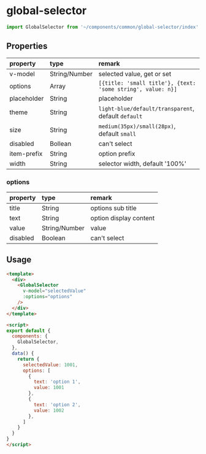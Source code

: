 # global-selector


```javascript
import GlobalSelector from '~/components/common/global-selector/index'
```

## Properties

|property|type|remark|
|:--|:--|:--|
|v-model|String/Number|selected value, get or set|
|options|Array|`[{title: 'small title'}, {text: 'some string', value: n}]`|
|placeholder|String|placeholder|
|theme|String|`light-blue/default/transparent`, default `default`|
|size|String|`medium(35px)/small(28px)`, default `small`|
|disabled|Bollean|can't select|
|item-prefix|String|option prefix|
|width|String|selector width, default '100%'|

### options

|property|type|remark|
|:--|:--|:--|
|title|String|options sub title|
|text|String|option display content|
|value|String/Number|value|
|disabled|Boolean|can't select|

## Usage

```html
<template>
  <div>
    <GlobalSelector
      v-model="selectedValue"
      :options="options"
    />
  </div>
</template>

<script>
export default {
  components: {
    GlobalSelector,
  },
  data() {
    return {
      selectedValue: 1001,
      options: [
        {
          text: 'option 1',
          value: 1001
        },
        {
          text: 'option 2',
          value: 1002
        },
      ]
    }
  }
}
</script>
```